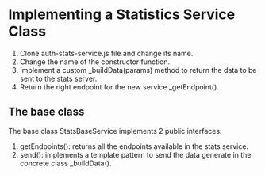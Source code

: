 # Implementing a Statistics Service Class

1. Clone auth-stats-service.js file and change its name.
2. Change the name of the constructor function.
3. Implement a custom _buildData(params) method to return the data to be sent to the stats server.
4. Return the right endpoint for the new service _getEndpoint().


## The base class
The base class StatsBaseService implements 2 public interfaces:

1. getEndpoints(): returns all the endpoints available in the stats service.
2. send(): implements a template pattern to send the data generate in the concrete class
_buildData().

